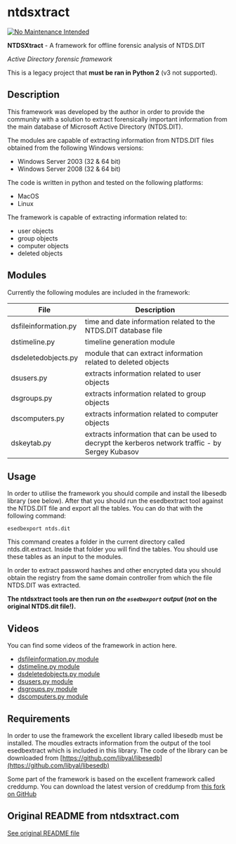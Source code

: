ntdsxtract
==========

[![No Maintenance Intended](http://unmaintained.tech/badge.svg)](http://unmaintained.tech/)

**NTDSXtract** - A framework for offline forensic analysis of NTDS.DIT

*Active Directory forensic framework*

This is a legacy project that **must be ran in Python 2** (v3 not supported).

## Description

This framework was developed by the author in order to provide the community
with a solution to extract forensically important information from the main
database of Microsoft Active Directory (NTDS.DIT).

The modules are capable of extracting information from NTDS.DIT files obtained
from the following Windows versions:
 - Windows Server 2003 (32 & 64 bit)
 - Windows Server 2008 (32 & 64 bit)

The code is written in python and tested on the following platforms:
 - MacOS
 - Linux

The framework is capable of extracting information related to:
 - user objects
 - group objects
 - computer objects
 - deleted objects
 
## Modules

Currently the following modules are included in the framework:

| File | Description |
| ---- | ----------- |
| dsfileinformation.py | time and date information related to the NTDS.DIT database file |
| dstimeline.py | timeline generation module |
| dsdeletedobjects.py | module that can extract information related to deleted objects |
| dsusers.py | extracts information related to user objects |
| dsgroups.py | extracts information related to group objects |
| dscomputers.py | extracts information related to computer objects |
| dskeytab.py | extracts information that can be used to decrypt the kerberos network traffic - by Sergey Kubasov |

## Usage 

In order to utilise the framework you should compile and install the libesedb
library (see below). After that you should run the esedbextract tool against the
NTDS.DIT file and export all the tables. You can do that with the following
command:

    esedbexport ntds.dit

This command creates a folder in the current directory called ntds.dit.extract.
Inside that folder you will find the tables. You should use these tables as an
input to the modules.

In order to extract password hashes and other encrypted data you should obtain
the registry from the same domain controller from which the file NTDS.DIT was
extracted.

**The ntdsxtract tools are then run *on the `esedbexport` output* (*not* on the original NTDS.dit file!).**

## Videos

You can find some videos of the framework in action here.
 - [dsfileinformation.py module](https://github.com/danzek/ntdsxtract/raw/master/resources/dsfileinformation.mov)
 - [dstimeline.py module](https://github.com/danzek/ntdsxtract/raw/master/resources/dstimeline.mov)
 - [dsdeletedobjects.py module](https://github.com/danzek/ntdsxtract/raw/master/resources/dsdeletedobjects.mov)
 - [dsusers.py module](https://github.com/danzek/ntdsxtract/raw/master/resources/dsusers.mov)
 - [dsgroups.py module](https://github.com/danzek/ntdsxtract/raw/master/resources/dsgroups.mov)
 - [dscomputers.py module](https://github.com/danzek/ntdsxtract/raw/master/resources/dscomputers.mov)

## Requirements

In order to use the framework the excellent library called libesedb must be
installed. The moudles extracts information from the output of the tool
esedbextract which is included in this library. The code of the library can
be downloaded from [https://github.com/libyal/libesedb](https://github.com/libyal/libesedb)

Some part of the framework is based on the excellent framework called creddump.
You can download the latest version of creddump from [this fork on GitHub](https://github.com/danzek/creddump)


## Original README from ntdsxtract.com

[See original README file](https://github.com/danzek/ntdsxtract/blob/master/legacy_readme.txt)
